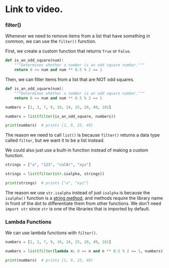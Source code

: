 # Link to video.

### filter()

Whenever we need to remove items from a list that have something in common, we can use the `filter()` function.

First, we create a custom function that returns `True` or `False`.

```python
def is_an_odd_square(num):
    """Determines whether a number is an odd square number."""
    return 0 <= num and num ** 0.5 % 2 == 1
```

Then, we can filter items from a list that are NOT odd squares.

```python
def is_an_odd_square(num):
    """Determines whether a number is an odd square number."""
    return 0 <= num and num ** 0.5 % 2 == 1

numbers = [1, 3, 7, 9, 16, 24, 25, 28, 49, 101]

numbers = list(filter(is_an_odd_square, numbers))

print(numbers)  # prints [1, 9, 25, 49]
```

The reason we need to call `list()` is because `filter()` returns a data type called `filter`, but we want it to be a list instead.

We could also just use a built-in function instead of making a custom function.

```python
strings = ["a", "123", "cul8r", "xyz"]

strings = list(filter(str.isalpha, strings))

print(strings)  # prints ["a", "xyz"]
```

The reason we use `str.isalpha` instead of just `isalpha` is because the `isalpha()` function is a [string method](https://docs.python.org/3/library/stdtypes.html#string-methods), and methods require the library name in front of the dot to differentiate them from other functions. We don't need `import str` since `str` is one of the libraries that is imported by default.

### Lambda Functions

We can use lambda functions with `filter()`.

```python
numbers = [1, 3, 7, 9, 16, 24, 25, 28, 49, 101]

numbers = list(filter(lambda n: 0 <= n and n ** 0.5 % 2 == 1, numbers))

print(numbers)  # prints [1, 9, 25, 49]
```
